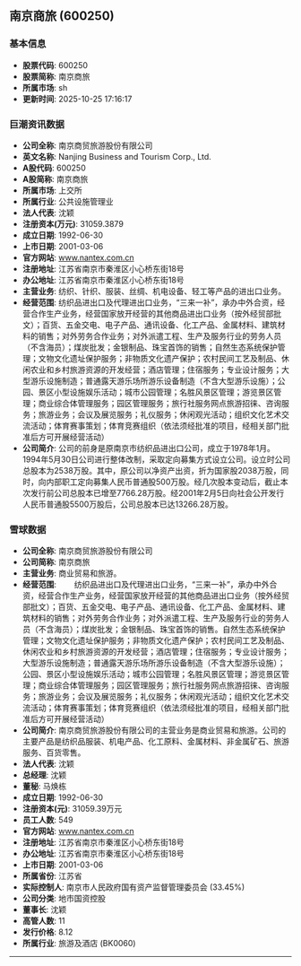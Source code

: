 ## 南京商旅 (600250)

### 基本信息

- **股票代码**: 600250
- **股票简称**: 南京商旅
- **所属市场**: sh
- **更新时间**: 2025-10-25 17:16:17

### 巨潮资讯数据

- **公司全称**: 南京商贸旅游股份有限公司
- **英文名称**: Nanjing Business and Tourism Corp., Ltd.
- **A股代码**: 600250
- **A股简称**: 南京商旅
- **所属市场**: 上交所
- **所属行业**: 公共设施管理业
- **法人代表**: 沈颖
- **注册资本(万元)**: 31059.3879
- **成立日期**: 1992-06-30
- **上市日期**: 2001-03-06
- **官方网站**: www.nantex.com.cn
- **注册地址**: 江苏省南京市秦淮区小心桥东街18号
- **办公地址**: 江苏省南京市秦淮区小心桥东街18号
- **主营业务**: 纺织、针织、服装、丝绸、机电设备、轻工等产品的进出口业务。
- **经营范围**: 纺织品进出口及代理进出口业务，“三来一补”，承办中外合资，经营合作生产业务，经营国家放开经营的其他商品进出口业务（按外经贸部批文）；百货、五金交电、电子产品、通讯设备、化工产品、金属材料、建筑材料的销售；对外劳务合作业务；对外派遣工程、生产及服务行业的劳务人员（不含海员）；煤炭批发；金银制品、珠宝首饰的销售；自然生态系统保护管理；文物文化遗址保护服务；非物质文化遗产保护；农村民间工艺及制品、休闲农业和乡村旅游资源的开发经营；酒店管理；住宿服务；专业设计服务；大型游乐设施制造；普通露天游乐场所游乐设备制造（不含大型游乐设施）；公园、景区小型设施娱乐活动；城市公园管理；名胜风景区管理；游览景区管理；商业综合体管理服务；园区管理服务；旅行社服务网点旅游招徕、咨询服务；旅游业务；会议及展览服务；礼仪服务；休闲观光活动；组织文化艺术交流活动；体育赛事策划；体育竞赛组织（依法须经批准的项目，经相关部门批准后方可开展经营活动）
- **公司简介**: 公司的前身是原南京市纺织品进出口公司，成立于1978年1月。1994年5月30日公司进行整体改制，采取定向募集方式设立公司。设立时公司总股本为2538万股。其中，原公司以净资产出资，折为国家股2038万股，同时，向内部职工定向募集人民币普通股500万股。经几次股本变动后，截止本次发行前公司总股本已增至7766.28万股。经2001年2月5日向社会公开发行人民币普通股5500万股后，公司总股本已达13266.28万股。

### 雪球数据

- **公司全称**: 南京商贸旅游股份有限公司
- **公司简称**: 南京商旅
- **主营业务**: 商业贸易和旅游。
- **经营范围**: 　　纺织品进出口及代理进出口业务，“三来一补”，承办中外合资，经营合作生产业务，经营国家放开经营的其他商品进出口业务（按外经贸部批文）；百货、五金交电、电子产品、通讯设备、化工产品、金属材料、建筑材料的销售；对外劳务合作业务；对外派遣工程、生产及服务行业的劳务人员（不含海员）；煤炭批发；金银制品、珠宝首饰的销售。自然生态系统保护管理；文物文化遗址保护服务；非物质文化遗产保护；农村民间工艺及制品、休闲农业和乡村旅游资源的开发经营；酒店管理；住宿服务；专业设计服务；大型游乐设施制造；普通露天游乐场所游乐设备制造（不含大型游乐设施）；公园、景区小型设施娱乐活动；城市公园管理；名胜风景区管理；游览景区管理；商业综合体管理服务；园区管理服务；旅行社服务网点旅游招徕、咨询服务；旅游业务；会议及展览服务；礼仪服务；休闲观光活动；组织文化艺术交流活动；体育赛事策划；体育竞赛组织（依法须经批准的项目，经相关部门批准后方可开展经营活动）
- **公司简介**: 南京商贸旅游股份有限公司的主营业务是商业贸易和旅游。公司的主要产品是纺织品服装、机电产品、化工原料、金属材料、非金属矿石、旅游服务、百货零售。
- **法人代表**: 沈颖
- **总经理**: 沈颖
- **董秘**: 马焕栋
- **成立日期**: 1992-06-30
- **注册资本(元)**: 31059.39万元
- **员工人数**: 549
- **官方网站**: www.nantex.com.cn
- **注册地址**: 江苏省南京市秦淮区小心桥东街18号
- **办公地址**: 江苏省南京市秦淮区小心桥东街18号
- **上市日期**: 2001-03-06
- **所属省份**: 江苏省
- **实际控制人**: 南京市人民政府国有资产监督管理委员会 (33.45%)
- **公司分类**: 地市国资控股
- **董事长**: 沈颖
- **高管人数**: 11
- **发行价格**: 8.12
- **所属行业**: 旅游及酒店 (BK0060)

---